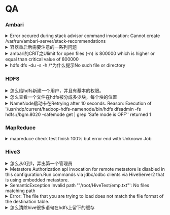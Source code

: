 # QA

### Ambari

<details>

<summary>Error occured during stack advisor command invocation: Cannot create /var/run/ambari-server/stack-recommendations</summary>

查看`/etc/ambari-server/conf/ambari.properties`文件中的`ambari-server.user`属性，确定您运行ambari-server的用户名。 修改/var/run/ambari-server目录的用户为上一步的用户名，例如：`chown -R ambari /var/run/ambari-server`。

</details>

<details>

<summary>容器重启后需要注意的一系列问题</summary>

首先是/etc/hosts的问题，容器重启后会被重置，建议备份。

然后是想要ambari-server restart前需要重新setup一遍

最后是需要重启所有ambari-agent。

写一个脚本，每天第一次启动执行一下

```sh
#init.sh
yes | cp -i /etc/hosts.bk /etc/hosts
bash /root/Shell/scp_to_all.sh /etc/hosts /etc

ambari-server setup --jdbc-db=mysql --jdbc-driver=/usr/share/java/mysql-connector-java.jar
pssh -h /root/Downloads/host.txt ambari-agent restart
ambari-server restart
```

</details>

<details>

<summary>ambari的CRIT之Ulimit for open files (-n) is 800000 which is higher or equal than critical value of 800000</summary>

#### 临时方案

```bash
ulimit -n 800000
```

#### 永久方案

```bash
sudo vi /etc/security/limits.conf
#写入或修改为
* soft nofile 1000000
* hard nofile 1000000
# 退出后让系统重新加载配置文件
sudo sysctl -p
```

</details>

<details>

<summary>hdfs dfs -du -s -h /*为什么提示No such file or directory</summary>

因为/\*会被会被本地shell解释为通配符，表示本地文件系统根目录下的所有文件和目录。

需要使用反斜杠`\`对`/*`进行转义，以防止本地shell对其进行解释

```sql
hdfs dfs -du -s -h /\*
hdfs dfs -ls /\*
```

</details>

### HDFS

<details>

<summary>怎么给hdfs新建一个用户，并且有基本的权限。</summary>

```bash
# 在Linux系统上创建user1，并加入到hadoop组
useradd mumu -G hadoop
#把mumu加入hdfs组
usermod -aG hdfs mumu

# 在hdfs的/user目录下创建user1的主目录
su - hdfs -c "hdfs dfs -mkdir /user/mumu"

# 修改user1主目录的所有者和权限
su - hdfs -c "hdfs dfs -chown mumu:hadoop /user/mumu"
su - hdfs -c "hdfs dfs -chmod 755 /user/mumu"

# 刷新namenode的用户和组的映射
hdfs dfsadmin -refreshUserToGroupsMappings

```

</details>

<details>

<summary>怎么查看一个文件在hdfs被分成多少块，每个块的位置</summary>

```
hdfs fsck /path/to/file -files -blocks -locations
```

`hdfs fsck`命令用于检查Hadoop分布式文件系统(HDFS)中特定路径下的文件和目录的健康状态。除了 `-files`，`-blocks`和`-locations`参数外，还有其他一些可用的参数，这些参数的含义如下：

* `-openforwrite`: 仅检查当前正在写入或打开以进行写入操作的块。
* `-list-corruptfileblocks`: 列出所有已损坏的块及其所在文件的详细信息。
* `-move`: 将损坏的块移动到垃圾桶，以便稍后进行进一步分析。
* `-delete`: 删除所有已损坏的块。
* `-files -blocks -locations`: 分别列出文件、块和块的位置信息。

`-files`参数用于列出指定路径下的所有文件及其相关信息，包括文件大小、块大小、副本数等。

`-blocks`参数用于列出指定路径下每个文件的所有块及其相关信息，如块ID、块大小、副本位置等。

`-locations`参数用于列出指定路径下每个块的副本位置信息，包括数据节点的IP地址和端口号。

</details>

<details>

<summary>NameNode启动卡在Retrying after 10 seconds. Reason: Execution of '/usr/hdp/current/hadoop-hdfs-namenode/bin/hdfs dfsadmin -fs hdfs://bgm:8020 -safemode get | grep 'Safe mode is OFF'' returned 1</summary>

[https://cwiki.apache.org/confluence/display/HADOOP2/ConnectionRefused](https://cwiki.apache.org/confluence/display/HADOOP2/ConnectionRefused)

更多时候是因为hdfs无法退出safe mode而导致服务无法进一步执行，可以选择手动关闭安全模式。

```bash
hdfs dfsadmin -fs hdfs://bgm:8020 -safemode leave
```

查看safe mode是否开启

```bash
/usr/hdp/current/hadoop-hdfs-namenode/bin/hdfs dfsadmin -fs hdfs://bgm:8020 -safemode get
```

还是建议排查为什么会一直处于safe mode，因为属于是hdfs保护机制。

</details>

### MapReduce

<details>

<summary>mapreduce check test finish 100% but error end with Unknown Job</summary>

If the job fails with unknown job exception frequently , disable the log aggregation for YARN.

The following steps will disable the log aggregation

1\. Login to Ambari

2\. Select YARN -> Configs ->Advanced

3\. Uncheck Enable Log Aggregation.

4\. Restart YARN and all the dependent services.

</details>

### Hive3

<details>

<summary>怎么从0到1，弄出第一个管理员</summary>

如果你使用ambari安装的hive，那么请在ambari web ui中设置hive的config，key和value对应如下：

如果你可以直接修改hive-site.xml就能起作用，那么使用对应格式设置如下key和value：

```
hive.server2.enable.doAs=false
hive.security.authorization.enabled=true
hive.security.authorization.manager=org.apache.hadoop.hive.ql.security.authorization.plugin.sqlstd.SQLStdHiveAuthorizerFactory
hive.security.authenticator.manager=org.apache.hadoop.hive.ql.security.SessionStateUserAuthenticator
hive.users.in.admin.role=<admin user>
```

```xml
  <property>
    <name>hive.server2.enable.doAs</name>
    <value>false</value>
  </property>
  <property>
    <name>hive.security.authorization.enabled</name>
    <value>true</value>
  </property>
  <property>
    <name>hive.security.authorization.manager</name>
    <value>org.apache.hadoop.hive.ql.security.authorization.plugin.sqlstd.SQLStdHiveAuthorizerFactory</value>
  </property>
  <property>
    <name>hive.security.authenticator.manager</name>
    <value>org.apache.hadoop.hive.ql.security.SessionStateUserAuthenticator</value>
  </property>
  <property>
    <name>hive.users.in.admin.role</name>
    <value>hive</value>
  </property>
```

\<admin user>用英文逗号,分割

然后beeline使用admin user登录，在命令行中输入以下即可将当前用户设置为管理员

```sql
set role ADMIN;
```

查看当前用户角色

```sql
show current role;
```

**参考资料**

[https://community.cloudera.com/t5/Support-Questions/hive-with-SQL-Standard-based-Authorization/td-p/111505](https://community.cloudera.com/t5/Support-Questions/hive-with-SQL-Standard-based-Authorization/td-p/111505)

[https://stackoverflow.com/questions/30080203/grant-permission-in-hive](https://stackoverflow.com/questions/30080203/grant-permission-in-hive)

</details>

<details>

<summary>Metastore Authorization api invocation for remote metastore is disabled in this configuration.Run commands via jdbc/odbc clients via HiveServer2 that is using embedded metastore.</summary>

正在使用embedded metastore，而不是独立的metastore，这将无法使用授权命令。

`hive.security.metastore.authorization.manager`参数中，值`org.apache.hadoop.hive.ql.security.authorization.StorageBasedAuthorizationProvider`授权管理器提供了基于Hive存储层的授权机制，可以通过Hive CLI或HiveServer2接口进行授权操作。而`org.apache.hadoop.hive.ql.security.authorization.MetaStoreAuthzAPIAuthorizerEmbedOnly`授权管理器则提供了基于SQL语句的授权机制，并且只能通过Metastore API进行授权操作，无法通过Hive CLI或HiveServer2接口进行授权操作。

beeline属于Hive CLI或HiveServer2接口。

移除`org.apache.hadoop.hive.ql.security.authorization.MetaStoreAuthzAPIAuthorizerEmbedOnly`然后重启服务即可

</details>

<details>

<summary>SemanticException Invalid path '"/root/HiveTest/emp.txt"': No files matching path </summary>

文件存在，被说不存在，一般是因为beeline里的用户对这个文件没有权限。

</details>

<details>

<summary>Error: The file that you are trying to load does not match the file format of the destination table. </summary>

在Hive命令行中，用于指定不同的表存储格式的关键词如下

* 文本格式：TEXTFILE
* 序列化文件格式：SEQUENCEFILE
* RC文件格式：RCFILE
* ORC文件格式：ORC
* AVRO文件格式：AVRO
* Parquet文件格式：PARQUET

这些存储格式在Hive中主要有以下区别：

1. 存储方式：不同的存储格式采用不同的存储方式，如文本格式以纯文本形式存储，序列化文件格式以二进制序列化形式存储，ORC文件格式以行列混合存储形式存储等。
2. 存储效率：不同的存储格式对存储效率有不同的影响，如序列化文件格式和ORC文件格式采用列式存储，可以大幅减少IO操作的次数，提高存储效率；而文本格式则不支持列式存储，效率相对较低。
3. 压缩支持：不同的存储格式对压缩有不同的支持，如ORC文件格式和RC文件格式支持多种压缩算法，可以在减少存储空间的同时提高IO效率；而文本格式则不支持压缩。
4. 兼容性：不同的存储格式对兼容性有不同的要求，如Avro文件格式支持多种语言的序列化和反序列化，并支持架构演化，适用于多语言环境下的数据交换；而其他存储格式则可能不支持跨语言的数据交换。
5. 处理方式：不同的存储格式在查询和处理时可能有不同的方式，如列式存储的数据在执行聚合查询时效率更高，因为只需要扫描需要的列；而行式存储的数据则在执行全表扫描时效率更高，因为只需要扫描一行的数据。

Error: The file that you are trying to load does not match the file format of the destination table. 遇到这个error的原因是table的存储格式不适用，可能是因为没指定存储格式，所以hive用了默认的，或者指定的不合适。

</details>

<details>

<summary>怎么清除hive很多语句在hdfs上留下的缓存</summary>

Hive在执行查询时会缓存中间结果和元数据信息，以提高查询性能。但是，这些缓存可能会占用大量的磁盘空间，并导致HDFS上的存储空间不足。为了清除这些缓存，您可以按照以下步骤操作：

1. 清除Hive客户端中的缓存

```
rm -rf /tmp/hive-*
```

2. 删除Hive在HDFS上存储的缓存

```
hadoop fs -rm -r /tmp/hive/*
```

</details>
